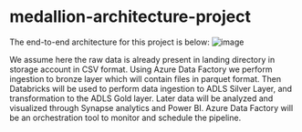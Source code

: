 # medallion-architecture-project
The end-to-end architecture for this project is below:
![image](https://github.com/geetanjalich/medallion-architecture-project-02/assets/79563879/834698ca-45bf-4bed-b270-4213ed918145)

We assume here the raw data is already present in landing directory in storage account in CSV format. Using Azure Data Factory we perform ingestion to bronze layer which will contain files in parquet format. Then Databricks will be used to perform data ingestion to ADLS Silver Layer, and transformation to the ADLS Gold layer. Later data will be analyzed and visualized through Synapse analytics and Power BI. Azure Data Factory will be an orchestration tool to monitor and schedule the pipeline.

